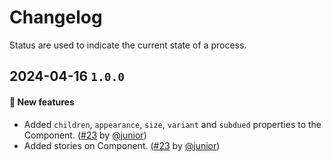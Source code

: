 # Changelog

Status are used to indicate the current state of a process.

## 2024-04-16 `1.0.0`

#### 🎉 New features

- Added `children`, `appearance`, `size`, `variant` and `subdued` properties to the Component. ([#23](https://git.rarolabs.com.br/frontend/rarui/-/merge_requests/23) by [@junior](https://git.rarolabs.com.br/junior))
- Added stories on Component. ([#23](https://git.rarolabs.com.br/frontend/rarui/-/merge_requests/23) by [@junior](https://git.rarolabs.com.br/junior))

<!-- #### 🛠 Breaking changes -->

<!-- #### 📚 3rd party library updates -->

<!-- #### 🎉 New features -->

<!-- #### 🐛 Bug fixes -->

<!-- #### 💡 Others -->
